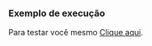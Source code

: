 ### Exemplo de execução

Para testar você mesmo [Clique aqui](https://kazuto-neves.github.io/Desafios-dio-js.io/Web-Html/ExerciciosJS/Contador/index.html).